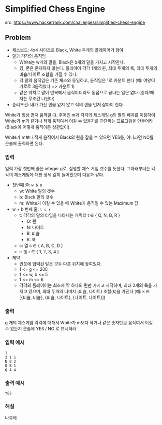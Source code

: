 # Simplified Chess Engine
src: https://www.hackerrank.com/challenges/simplified-chess-engine

## Problem

- 체스보드: 4x4 사이즈로 Black, White 두개의 플레이어가 참여
- 말과 각각의 움직임  
  - White는 w개의 말을, Black은 b개의 말을 가지고 시작한다.
  - 킹, 폰은 존재하지 않는다. 플레이어 각각 1개의 퀸,  최대 두개의 룩, 최대 두개의 비숍/나이트 조합을 가질 수 있다.
  - 각 말의 움직임은 기존 체스와 동일하고, 움직임은 1로 카운트 한다 (예: 여왕이 가로로 3움직였다 => 카운트 1)
  - 같은 위치로 말이 반복해서 움직이더라도 동점으로 끝나는 일은 없다 (승자/패자는 무조건 나뉜다)  
- 승리조건: 내가 가진 퀸을 잃지 않고 적의 퀸을 먼저 잡아야 한다.

White가 항상 먼저 움직일 떄, 주어진 m과 각각의 체스게임 g의 말의 배치를 이용하여 White가 m과 같거나 적게 움직여서 이길 수 있을지를 판단하는 프로그램을 만들어라 (Black이 어떻게 움직이든 상관없이).

White가 m보다 적게 움직여서 Black의 퀸을 잡을 수 있으면 YES를, 아니라면 NO를 콘솔에 출력하면 된다.

### 입력
입력 가장 첫번째 줄은 integer g로, 실행할 체스 게임 갯수를 뜻한다. 그아래부터는 각각의 체스게임에 대한 상세 값이 들어있으며 다음과 같다.

- 첫번째 줄: ```w b m```
  - w: White 말의 갯수
  - b: Black 말의 갯수
  - m: White가 이길 수 있을 때 White가 움직일 수 있는 Maximum 값  
- w + b 번째 줄: ```t c r```
  - t: 각각의 말의 타입을 나타내는 캐릭터 t ∈ { Q, N, B, R }
    - Q: 퀸
    - N: 나이트
    - B: 비숍
    - R: 룩
  - c: 열 c ∈ { A, B, C, D }
  - r: 행 r ∈ { 1, 2, 3, 4 }
- 제약
  - 인풋에 입력된 말은 모두 다른 위치에 놓여있다.
  - 1 <= g <= 200
  - 1 <= w, b <= 5
  - 1 <= m <= 6
  - 각각의 플레이어는 최초에 딱 하나의 퀸만 가지고 시작하며, 최대 2개의 룩을 가지고 있으며, 최대 두개의 나머지 (비숍, 나이트) 조합(k)을 가진다 (예: k ∈ [{비숍, 비숍}, {비숍, 나이트}, {나이트, 나이트}])


### 출력
g 개의 체스게임 각각에 대해서 White가 m보다 작거나 같은 숫자만큼 움직여서 이길 수 있는지 콘솔에 YES / NO 로 표시하라
 
 
### 입력 예시
```
1
2 1 1
N B 2
Q B 1
Q A 4
```

### 출력 예시
```
YES
```

### 해설

나중에